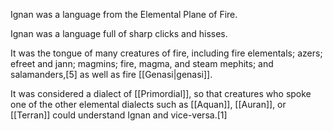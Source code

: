 Ignan was a language from the Elemental Plane of Fire.

Ignan was a language full of sharp clicks and hisses.

It was the tongue of many creatures of fire, including fire elementals; azers; efreet and jann; magmins; fire, magma, and steam mephits; and salamanders,[5] as well as fire [[Genasi|genasi]].

It was considered a dialect of [[Primordial]], so that creatures who spoke one of the other elemental dialects such as [[Aquan]], [[Auran]], or [[Terran]] could understand Ignan and vice-versa.[1]